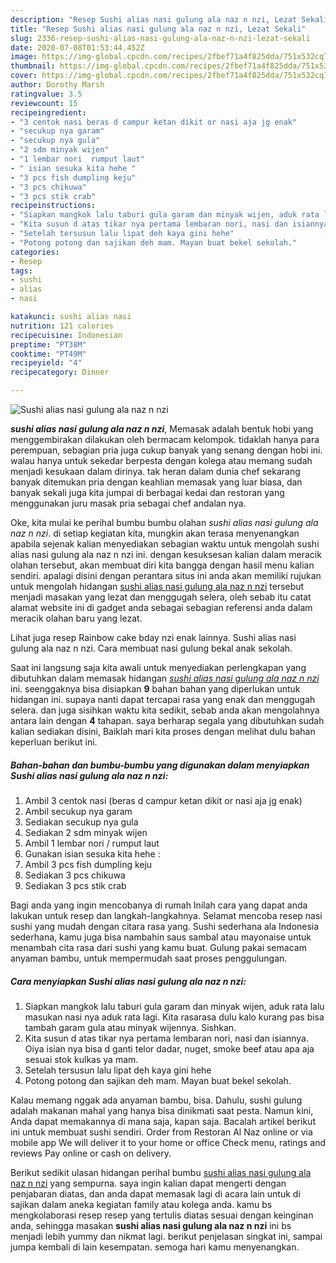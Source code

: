```yaml
---
description: "Resep Sushi alias nasi gulung ala naz n nzi, Lezat Sekali"
title: "Resep Sushi alias nasi gulung ala naz n nzi, Lezat Sekali"
slug: 2336-resep-sushi-alias-nasi-gulung-ala-naz-n-nzi-lezat-sekali
date: 2020-07-08T01:53:44.452Z
image: https://img-global.cpcdn.com/recipes/2fbef71a4f825dda/751x532cq70/sushi-alias-nasi-gulung-ala-naz-n-nzi-foto-resep-utama.jpg
thumbnail: https://img-global.cpcdn.com/recipes/2fbef71a4f825dda/751x532cq70/sushi-alias-nasi-gulung-ala-naz-n-nzi-foto-resep-utama.jpg
cover: https://img-global.cpcdn.com/recipes/2fbef71a4f825dda/751x532cq70/sushi-alias-nasi-gulung-ala-naz-n-nzi-foto-resep-utama.jpg
author: Dorothy Marsh
ratingvalue: 3.5
reviewcount: 15
recipeingredient:
- "3 centok nasi beras d campur ketan dikit or nasi aja jg enak"
- "secukup nya garam"
- "secukup nya gula"
- "2 sdm minyak wijen"
- "1 lembar nori  rumput laut"
- " isian sesuka kita hehe "
- "3 pcs fish dumpling keju"
- "3 pcs chikuwa"
- "3 pcs stik crab"
recipeinstructions:
- "Siapkan mangkok lalu taburi gula garam dan minyak wijen, aduk rata lalu masukan nasi nya aduk rata lagi. Kita rasarasa dulu kalo kurang pas bisa tambah garam gula atau minyak wijennya. Sishkan."
- "Kita susun d atas tikar nya pertama lembaran nori, nasi dan isiannya. Oiya isian nya bisa d ganti telor dadar, nuget, smoke beef atau apa aja sesuai stok kulkas ya mam."
- "Setelah tersusun lalu lipat deh kaya gini hehe"
- "Potong potong dan sajikan deh mam. Mayan buat bekel sekolah."
categories:
- Resep
tags:
- sushi
- alias
- nasi

katakunci: sushi alias nasi 
nutrition: 121 calories
recipecuisine: Indonesian
preptime: "PT38M"
cooktime: "PT49M"
recipeyield: "4"
recipecategory: Dinner

---
```



![Sushi alias nasi gulung ala naz n nzi](https://img-global.cpcdn.com/recipes/2fbef71a4f825dda/751x532cq70/sushi-alias-nasi-gulung-ala-naz-n-nzi-foto-resep-utama.jpg)

<b><i>sushi alias nasi gulung ala naz n nzi</i></b>, Memasak adalah bentuk hobi yang menggembirakan dilakukan oleh bermacam kelompok. tidaklah hanya para perempuan, sebagian pria juga cukup banyak yang senang dengan hobi ini. walau hanya untuk sekedar berpesta dengan kolega atau memang sudah menjadi kesukaan dalam dirinya. tak heran dalam dunia chef sekarang banyak ditemukan pria dengan keahlian memasak yang luar biasa, dan banyak sekali juga kita jumpai di berbagai kedai dan restoran yang menggunakan juru masak pria sebagai chef andalan nya.

Oke, kita mulai ke perihal bumbu bumbu olahan <i>sushi alias nasi gulung ala naz n nzi</i>. di setiap kegiatan kita, mungkin akan terasa menyenangkan apabila sejenak kalian menyediakan sebagian waktu untuk mengolah sushi alias nasi gulung ala naz n nzi ini. dengan kesuksesan kalian dalam meracik olahan tersebut, akan membuat diri kita bangga dengan hasil menu kalian sendiri. apalagi disini dengan perantara situs ini anda akan memiliki rujukan untuk mengolah hidangan <u>sushi alias nasi gulung ala naz n nzi</u> tersebut menjadi masakan yang lezat dan menggugah selera, oleh sebab itu catat alamat website ini di gadget anda sebagai sebagian referensi anda dalam meracik olahan baru yang lezat.

Lihat juga resep Rainbow cake bday nzi enak lainnya. Sushi alias nasi gulung ala naz n nzi. Cara membuat nasi gulung bekal anak sekolah.


Saat ini langsung saja kita awali untuk menyediakan perlengkapan yang dibutuhkan dalam memasak hidangan <u><i>sushi alias nasi gulung ala naz n nzi</i></u> ini. seenggaknya bisa disiapkan <b>9</b> bahan bahan yang diperlukan untuk hidangan ini. supaya nanti dapat tercapai rasa yang enak dan menggugah selera. dan juga sisihkan waktu kita sedikit, sebab anda akan mengolahnya antara lain dengan <b>4</b> tahapan. saya berharap segala yang dibutuhkan sudah kalian sediakan disini, Baiklah mari kita proses dengan melihat dulu bahan keperluan berikut ini.

<!--inarticleads1-->

##### Bahan-bahan dan bumbu-bumbu yang digunakan dalam menyiapkan Sushi alias nasi gulung ala naz n nzi:

1. Ambil 3 centok nasi (beras d campur ketan dikit or nasi aja jg enak)
1. Ambil secukup nya garam
1. Sediakan secukup nya gula
1. Sediakan 2 sdm minyak wijen
1. Ambil 1 lembar nori / rumput laut
1. Gunakan  isian sesuka kita hehe :
1. Ambil 3 pcs fish dumpling keju
1. Sediakan 3 pcs chikuwa
1. Sediakan 3 pcs stik crab


Bagi anda yang ingin mencobanya di rumah Inilah cara yang dapat anda lakukan untuk resep dan langkah-langkahnya. Selamat mencoba resep nasi sushi yang mudah dengan citara rasa yang. Sushi sederhana ala Indonesia sederhana, kamu juga bisa nambahin saus sambal atau mayonaise untuk menambah cita rasa dari sushi yang kamu buat. Gulung pakai semacam anyaman bambu, untuk mempermudah saat proses penggulungan. 

<!--inarticleads2-->

##### Cara menyiapkan Sushi alias nasi gulung ala naz n nzi:

1. Siapkan mangkok lalu taburi gula garam dan minyak wijen, aduk rata lalu masukan nasi nya aduk rata lagi. Kita rasarasa dulu kalo kurang pas bisa tambah garam gula atau minyak wijennya. Sishkan.
1. Kita susun d atas tikar nya pertama lembaran nori, nasi dan isiannya. Oiya isian nya bisa d ganti telor dadar, nuget, smoke beef atau apa aja sesuai stok kulkas ya mam.
1. Setelah tersusun lalu lipat deh kaya gini hehe
1. Potong potong dan sajikan deh mam. Mayan buat bekel sekolah.


Kalau memang nggak ada anyaman bambu, bisa. Dahulu, sushi gulung adalah makanan mahal yang hanya bisa dinikmati saat pesta. Namun kini, Anda dapat memakannya di mana saja, kapan saja. Bacalah artikel berikut ini untuk membuat sushi sendiri. Order from Restoran Al Naz online or via mobile app We will deliver it to your home or office Check menu, ratings and reviews Pay online or cash on delivery. 

Berikut sedikit ulasan hidangan perihal bumbu <u>sushi alias nasi gulung ala naz n nzi</u> yang sempurna. saya ingin kalian dapat mengerti dengan penjabaran diatas, dan anda dapat memasak lagi di acara lain untuk di sajikan dalam aneka kegiatan family atau kolega anda. kamu bs mengkolaborasi resep resep yang tertulis diatas sesuai dengan keinginan anda, sehingga masakan <b>sushi alias nasi gulung ala naz n nzi</b> ini bs menjadi lebih yummy dan nikmat lagi. berikut penjelasan singkat ini, sampai jumpa kembali di lain kesempatan. semoga hari kamu menyenangkan.
